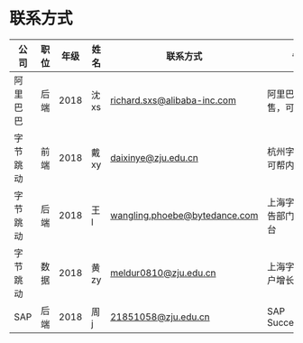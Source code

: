 # 联系方式

| 公司     | 职位 | 年级 | 姓名  | 联系方式                      | 备注                           |
| -------- | ---- | ---- | ----- | ----------------------------- | ------------------------------ |
| 阿里巴巴 | 后端 | 2018 | 沈 xs | richard.sxs@alibaba-inc.com   | 阿里巴巴新零售，可内推         |
| 字节跳动 | 前端 | 2018 | 戴 xy | daixinye@zju.edu.cn           | 杭州字节跳动，可帮内推         |
| 字节跳动 | 后端 | 2018 | 王 l  | wangling.phoebe@bytedance.com | 上海字节跳动广告部门商业化平台 |
| 字节跳动 | 数据 | 2018 | 黄 zy | meldur0810@zju.edu.cn         | 上海字节跳动用户增长部门       |
| SAP      | 后端 | 2018 | 周 j  | 21851058@zju.edu.cn           | SAP SuccessFactors             |
